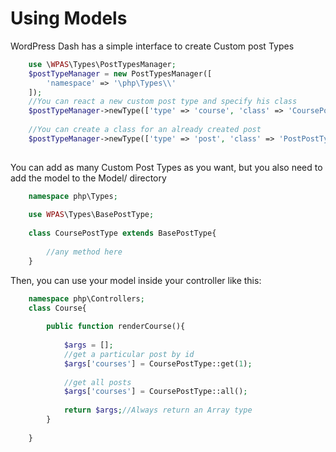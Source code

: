 # Using Models

WordPress Dash has a simple interface to create Custom post Types

```php
    use \WPAS\Types\PostTypesManager;
    $postTypeManager = new PostTypesManager([
        'namespace' => '\php\Types\\'
    ]);
    //You can react a new custom post type and specify his class
    $postTypeManager->newType(['type' => 'course', 'class' => 'CoursePostType'])->register();
    
    //You can create a class for an already created post
    $postTypeManager->newType(['type' => 'post', 'class' => 'PostPostType'])->register();
    
```

You can add as many Custom Post Types as you want, but you also need to add the model to the Model/ directory

```php
    namespace php\Types;
    
    use WPAS\Types\BasePostType;
    
    class CoursePostType extends BasePostType{
    
        //any method here
    }
```

Then, you can use your model inside your controller like this:
```php
    namespace php\Controllers;
    class Course{
        
        public function renderCourse(){
            
            $args = [];
            //get a particular post by id
            $args['courses'] = CoursePostType::get(1);
            
            //get all posts
            $args['courses'] = CoursePostType::all();
            
            return $args;//Always return an Array type
        }
        
    }
```
